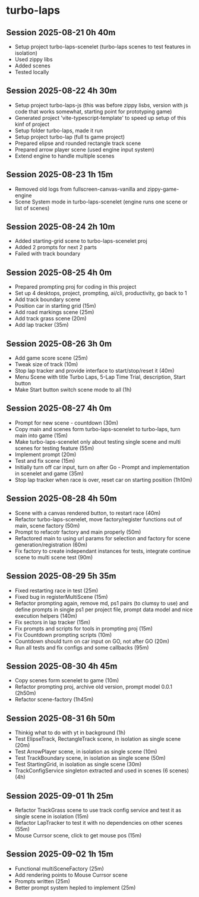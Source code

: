 # turbo-laps

## Session 2025-08-21 0h 40m

- Setup project turbo-laps-scenelet (turbo-laps scenes to test features in isolation)
- Used zippy libs
- Added scenes
- Tested locally

## Session 2025-08-22 4h 30m

- Setup project turbo-laps-js (this was before zippy lisbs, version with js code that works somewhat, starting point for prototyping game)
- Generated project 'vite-typescript-template' to speed up setup of this kinf of project
- Setup folder turbo-laps, made it run
- Setup project turbo-lap (full ts game project)
- Prepared elipse and rounded rectangle track scene
- Prepared arrow player scene (used engine input system)
- Extend engine to handle multiple scenes

## Session 2025-08-23 1h 15m

- Removed old logs from fullscreen-canvas-vanilla and zippy-game-engine
- Scene System mode in turbo-laps-scenelet (engine runs one scene or list of scenes)

## Session 2025-08-24 2h 10m

- Added starting-grid scene to turbo-laps-scenelet proj
- Added 2 prompts for next 2 parts
- Failed with track boundary

## Session 2025-08-25 4h 0m

- Prepared prompting proj for coding in this project
- Set up 4 desktops, project, prompting, ai/cli, productivity, go back to 1
- Add track boundary scene
- Position car in starting grid (15m)
- Add road markings scene (25m)
- Add track grass scene (20m)
- Add lap tracker (35m)

## Session 2025-08-26 3h 0m

- Add game score scene (25m)
- Tweak size of track (10m)
- Stop lap tracker and provide interface to start/stop/reset it (40m)
- Menu Scene with title Turbo Laps, 5-Lap Time Trial, description, Start button
- Make Start button switch scene mode to all (1h)

## Session 2025-08-27 4h 0m

- Prompt for new scene - countdown (30m)
- Copy main and scenes form turbo-laps-scenelet to turbo-laps, turn main into game (15m)
- Make turbo-laps-scenelet only about testing single scene and multi scenes for testing feature (55m)
- Implement prompt (20m)
- Test and fix scene (15m)
- Initially turn off car input, turn on after Go - Prompt and implementation in scenelet and game (35m)
- Stop lap tracker when race is over, reset car on starting position (1h10m)

## Session 2025-08-28 4h 50m

- Scene with a canvas rendered button, to restart race (40m)
- Refactor turbo-laps-scenelet, move factory/register functions out of main, scene factory (50m)
- Prompt to refacotr factory and main properly (50m)
- Refactored main to using url params for selection and factory for scene generation/registration (60m)
- Fix factory to create independant instances for tests, integrate continue scene to multi scene test (90m)

## Session 2025-08-29 5h 35m

- Fixed restarting race in test (25m)
- Fixed bug in registerMultiScene (15m)
- Refactor prompting again, remove md, ps1 pairs (to clumsy to use) and define prompts in single ps1 per project file, prompt data model and nice execution helpers (140m)
- Fix sectors in lap tracker (15m)
- Fix prompts and scripts for tools in prompting proj (15m)
- Fix Countdown prompting scripts (10m)
- Countdown should turn on car input on GO, not after GO (20m)
- Run all tests and fix configs and some callbacks (95m)

## Session 2025-08-30 4h 45m

- Copy scenes form scenelet to game (10m)
- Refactor prompting proj, archive old version, prompt model 0.0.1 (2h50m)
- Refactor scene-factory (1h45m)

## Session 2025-08-31 6h 50m

- Thinkig what to do with yt in background (1h)
- Test ElipseTrack, RectangleTrack scene, in isolation as single scene (20m)
- Test ArrowPlayer scene, in isolation as single scene (10m)
- Test TrackBoundary scene, in isolation as single scene (50m)
- Test StartingGrid, in isolation as single scene (30m)
- TrackConfigService singleton extracted and used in scenes (6 scenes) (4h)

## Session 2025-09-01 1h 25m

- Refactor TrackGrass scene to use track config service and test it as single scene in isolation (15m)
- Refactor LapTracker to test it with no dependencies on other scenes (55m)
- Mouse Currsor scene, click to get mouse pos (15m)

## Session 2025-09-02 1h 15m

- Functional multiSceneFactory (25m)
- Add rendering points to Mouse Currsor scene 
- Prompts written (25m) 
- Better prompt system hepled to implement (25m)

